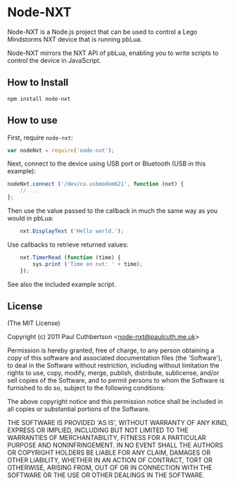 # Node-NXT

Node-NXT is a Node.js project that can be used to control a Lego Mindstorms NXT device that is running pbLua.

Node-NXT mirrors the NXT API of pbLua, enabling you to write scripts to control the device in JavaScript.

## How to Install

    npm install node-nxt

## How to use

First, require `node-nxt`:

```js
var nodeNxt = require('node-nxt');
```

Next, connect to the device using USB port or Bluetooth (USB in this example):

```js
nodeNxt.connect ('/dev/cu.usbmodem621', function (nxt) {
	// ...
};
```

Then use the value passed to the callback in much the same way as you would in pbLua:

```js
	nxt.DisplayText ('Hello world.');
```

Use callbacks to retrieve returned values:

```js
	nxt.TimerRead (function (time) {
		sys.print ('Time on nxt: ' + time);
	});
```

See also the included example script.


## License

(The MIT License)

Copyright (c) 2011 Paul Cuthbertson &lt;node-nxt@paulcuth.me.uk&gt;

Permission is hereby granted, free of charge, to any person obtaining
a copy of this software and associated documentation files (the
'Software'), to deal in the Software without restriction, including
without limitation the rights to use, copy, modify, merge, publish,
distribute, sublicense, and/or sell copies of the Software, and to
permit persons to whom the Software is furnished to do so, subject to
the following conditions:

The above copyright notice and this permission notice shall be
included in all copies or substantial portions of the Software.

THE SOFTWARE IS PROVIDED 'AS IS', WITHOUT WARRANTY OF ANY KIND,
EXPRESS OR IMPLIED, INCLUDING BUT NOT LIMITED TO THE WARRANTIES OF
MERCHANTABILITY, FITNESS FOR A PARTICULAR PURPOSE AND NONINFRINGEMENT.
IN NO EVENT SHALL THE AUTHORS OR COPYRIGHT HOLDERS BE LIABLE FOR ANY
CLAIM, DAMAGES OR OTHER LIABILITY, WHETHER IN AN ACTION OF CONTRACT,
TORT OR OTHERWISE, ARISING FROM, OUT OF OR IN CONNECTION WITH THE
SOFTWARE OR THE USE OR OTHER DEALINGS IN THE SOFTWARE.
